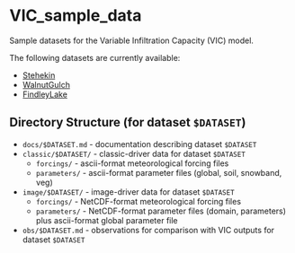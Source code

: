 # VIC_sample_data
Sample datasets for the Variable Infiltration Capacity (VIC) model.

The following datasets are currently available:
- [Stehekin](docs/Stehekin.md)
- [WalnutGulch](docs/WalnutGulch.md)
- [FindleyLake](docs/FindleyLake.md)

## Directory Structure (for dataset `$DATASET`)
- `docs/$DATASET.md` - documentation describing dataset `$DATASET`
- `classic/$DATASET/` - classic-driver data for dataset `$DATASET`
  - `forcings/` - ascii-format meteorological forcing files
  - `parameters/` - ascii-format parameter files (global, soil, snowband, veg)
- `image/$DATASET/` - image-driver data for dataset `$DATASET`
  - `forcings/` - NetCDF-format meteorological forcing files
  - `parameters/` - NetCDF-format parameter files (domain, parameters) plus ascii-format global parameter file
- `obs/$DATASET.md` - observations for comparison with VIC outputs for dataset `$DATASET`
